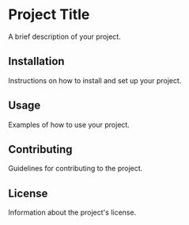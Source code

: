 # Project Title

A brief description of your project.

## Installation

Instructions on how to install and set up your project.

## Usage

Examples of how to use your project.

## Contributing

Guidelines for contributing to the project.

## License

Information about the project's license.
